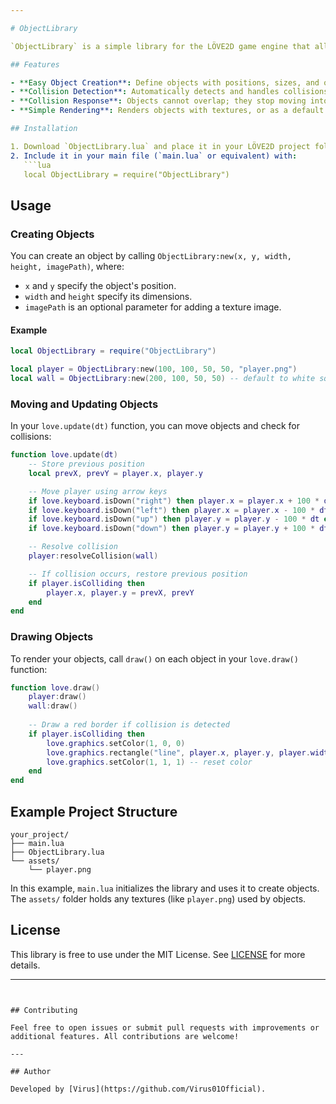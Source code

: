 ```yaml
---

# ObjectLibrary

`ObjectLibrary` is a simple library for the LÖVE2D game engine that allows users to create objects with collision detection and optional textures. If a texture is not provided, the object defaults to a simple square shape. This library can help developers quickly add basic object collision and rendering to their LÖVE2D projects.

## Features

- **Easy Object Creation**: Define objects with positions, sizes, and optional textures.
- **Collision Detection**: Automatically detects and handles collisions between objects.
- **Collision Response**: Objects cannot overlap; they stop moving into each other when colliding.
- **Simple Rendering**: Renders objects with textures, or as a default square if no texture is specified.

## Installation

1. Download `ObjectLibrary.lua` and place it in your LÖVE2D project folder.
2. Include it in your main file (`main.lua` or equivalent) with:
   ```lua
   local ObjectLibrary = require("ObjectLibrary")
   ```

## Usage

### Creating Objects

You can create an object by calling `ObjectLibrary:new(x, y, width, height, imagePath)`, where:
- `x` and `y` specify the object's position.
- `width` and `height` specify its dimensions.
- `imagePath` is an optional parameter for adding a texture image.

#### Example

```lua
local ObjectLibrary = require("ObjectLibrary")

local player = ObjectLibrary:new(100, 100, 50, 50, "player.png")
local wall = ObjectLibrary:new(200, 100, 50, 50) -- default to white square
```

### Moving and Updating Objects

In your `love.update(dt)` function, you can move objects and check for collisions:

```lua
function love.update(dt)
    -- Store previous position
    local prevX, prevY = player.x, player.y

    -- Move player using arrow keys
    if love.keyboard.isDown("right") then player.x = player.x + 100 * dt end
    if love.keyboard.isDown("left") then player.x = player.x - 100 * dt end
    if love.keyboard.isDown("up") then player.y = player.y - 100 * dt end
    if love.keyboard.isDown("down") then player.y = player.y + 100 * dt end

    -- Resolve collision
    player:resolveCollision(wall)

    -- If collision occurs, restore previous position
    if player.isColliding then
        player.x, player.y = prevX, prevY
    end
end
```

### Drawing Objects

To render your objects, call `draw()` on each object in your `love.draw()` function:

```lua
function love.draw()
    player:draw()
    wall:draw()
    
    -- Draw a red border if collision is detected
    if player.isColliding then
        love.graphics.setColor(1, 0, 0)
        love.graphics.rectangle("line", player.x, player.y, player.width, player.height)
        love.graphics.setColor(1, 1, 1) -- reset color
    end
end
```

## Example Project Structure

```
your_project/
├── main.lua
├── ObjectLibrary.lua
└── assets/
    └── player.png
```

In this example, `main.lua` initializes the library and uses it to create objects. The `assets/` folder holds any textures (like `player.png`) used by objects.

## License

This library is free to use under the MIT License. See [LICENSE](LICENSE) for more details.

---
```


## Contributing

Feel free to open issues or submit pull requests with improvements or additional features. All contributions are welcome!

---

## Author

Developed by [Virus](https://github.com/Virus01Official).
